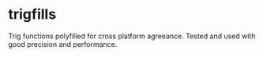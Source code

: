 # trigfills
Trig functions polyfilled for cross platform agreeance. Tested and used with good precision and performance.
